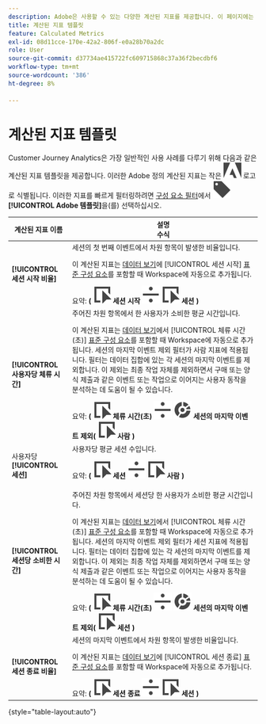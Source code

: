 ```yaml
---
description: Adobe은 사용할 수 있는 다양한 계산된 지표를 제공합니다. 이 페이지에는 이러한 지표와 그 사용 용도가 나열됩니다.
title: 계산된 지표 템플릿
feature: Calculated Metrics
exl-id: 08d11cce-170e-42a2-806f-e0a28b70a2dc
role: User
source-git-commit: d37734ae415722fc609715868c37a36f2becdbf6
workflow-type: tm+mt
source-wordcount: '386'
ht-degree: 8%

---
```


# 계산된 지표 템플릿

Customer Journey Analytics은 가장 일반적인 사용 사례를 다루기 위해 다음과 같은 계산된 지표 템플릿을 제공합니다. 이러한 Adobe 정의 계산된 지표는 작은 ![AdobeLogoSmall](/help/assets/icons/AdobeLogoSmall.svg) 로고로 식별됩니다. 이러한 지표를 빠르게 필터링하려면 [구성 요소 필터](/help/components/overview.md#filter)에서 ![레이블](/help/assets/icons/Label.svg) **[!UICONTROL Adobe 템플릿]**&#x200B;을(를) 선택하십시오.

| 계산된 지표 이름 | 설명<br/>수식 |
|---------|----------|
| **[!UICONTROL 세션 시작 비율]** | 세션의 첫 번째 이벤트에서 차원 항목이 발생한 비율입니다.<p>이 계산된 지표는 [데이터 보기](/help/data-views/create-dataview.md)에 [!UICONTROL 세션 시작] [표준 구성 요소](/help/data-views/component-reference.md)를 포함할 때 Workspace에 자동으로 추가됩니다.</p>요약: **(** ![이벤트](/help/assets/icons/Event.svg) **세션 시작** ![나누기](/help/assets/icons/Divide.svg) ![이벤트](/help/assets/icons/Event.svg) **세션** **)** |
| **[!UICONTROL 사용자당 체류 시간]** | 주어진 차원 항목에서 한 사용자가 소비한 평균 시간입니다.<p>이 계산된 지표는 [데이터 보기](/help/data-views/create-dataview.md)에서 [!UICONTROL 체류 시간(초)] [표준 구성 요소](/help/data-views/component-reference.md)를 포함할 때 Workspace에 자동으로 추가됩니다. 세션의 마지막 이벤트 제외 필터가 사람 지표에 적용됩니다. 필터는 데이터 집합에 있는 각 세션의 마지막 이벤트를 제외합니다. 이 제외는 최종 작업 자체를 제외하면서 구매 또는 양식 제출과 같은 이벤트 또는 작업으로 이어지는 사용자 동작을 분석하는 데 도움이 될 수 있습니다.</p>요약: **(** ![이벤트](/help/assets/icons/Event.svg) **체류 시간(초)** ![나누기](/help/assets/icons/Divide.svg) ![세분화](/help/assets/icons/Segmentation.svg) **세션의 마지막 이벤트 제외(** ![이벤트](/help/assets/icons/Event.svg) **사람 )** |
| 사용자당 **[!UICONTROL 세션]** | 사용자당 평균 세션 수입니다.<p>요약: **(** ![이벤트](/help/assets/icons/Event.svg) **세션** ![나누기](/help/assets/icons/Divide.svg) ![이벤트](/help/assets/icons/Event.svg) **사람** **)** |
| **[!UICONTROL 세션당 소비한 시간]** | 주어진 차원 항목에서 세션당 한 사용자가 소비한 평균 시간입니다.<p>이 계산된 지표는 [데이터 보기](/help/data-views/create-dataview.md)에서 [!UICONTROL 체류 시간(초)] [표준 구성 요소](/help/data-views/component-reference.md)를 포함할 때 Workspace에 자동으로 추가됩니다. 세션의 마지막 이벤트 제외 필터가 세션 지표에 적용됩니다. 필터는 데이터 집합에 있는 각 세션의 마지막 이벤트를 제외합니다. 이 제외는 최종 작업 자체를 제외하면서 구매 또는 양식 제출과 같은 이벤트 또는 작업으로 이어지는 사용자 동작을 분석하는 데 도움이 될 수 있습니다.</p>요약: **(** ![이벤트](/help/assets/icons/Event.svg) **체류 시간(초)** ![나누기](/help/assets/icons/Divide.svg) ![세분화](/help/assets/icons/Segmentation.svg) **세션의 마지막 이벤트 제외(** ![이벤트](/help/assets/icons/Event.svg) **세션 )** |
| **[!UICONTROL 세션 종료 비율]** | 세션의 마지막 이벤트에서 차원 항목이 발생한 비율입니다. <p>이 계산된 지표는 [데이터 보기](/help/data-views/create-dataview.md)에 [!UICONTROL 세션 종료] [표준 구성 요소](/help/data-views/component-reference.md)를 포함할 때 Workspace에 자동으로 추가됩니다.</p>요약: **(** ![이벤트](/help/assets/icons/Event.svg) **세션 종료** ![나누기](/help/assets/icons/Divide.svg) ![이벤트](/help/assets/icons/Event.svg) **세션** **)** |

{style="table-layout:auto"}
